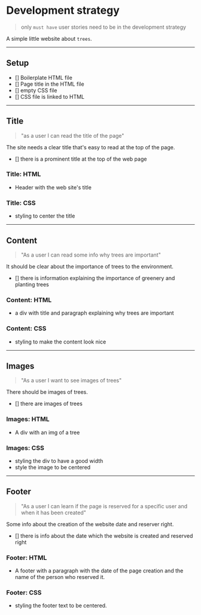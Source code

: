 # Development strategy

> only `must have` user stories need to be in the development strategy

A simple little website about `trees`.

---

## Setup

- [] Boilerplate HTML file
- [] Page title in the HTML file
- [] empty CSS file
- [] CSS file is linked to HTML

---

## Title

<!-- user story -->

> "as a user I can read the title of the page"

<!-- detailed description -->

The site needs a clear title that's easy to read at the top of the page.

<!-- acceptance criteria -->

- [] there is a prominent title at the top of the web page

<!-- code you think you will need -->

### Title: HTML

- Header with the web site's title

### Title: CSS

- styling to center the title

---

## Content

> "As a user I can read some info why trees are important"

It should be clear about the importance of trees to the environment.

- [] there is information explaining the importance of greenery and planting
  trees

### Content: HTML

- a div with title and paragraph explaining why trees are important

### Content: CSS

- styling to make the content look nice

---

## Images

> "As a user I want to see images of trees"

There should be images of trees.

- [] there are images of trees

### Images: HTML

- A div with an img of a tree

### Images: CSS

- styling the div to have a good width
- style the image to be centered

---

## Footer

> "As a user I can learn if the page is reserved for a specific user and when it
> has been created"

Some info about the creation of the website date and reserver right.

- [] there is info about the date which the website is created and reserved
  right

### Footer: HTML

- A footer with a paragraph with the date of the page creation and the name of
  the person who reserved it.

### Footer: CSS

- styling the footer text to be centered.

